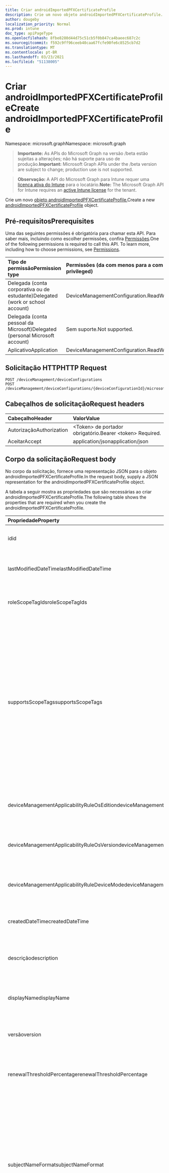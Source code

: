```yaml
---
title: Criar androidImportedPFXCertificateProfile
description: Crie um novo objeto androidImportedPFXCertificateProfile.
author: dougeby
localization_priority: Normal
ms.prod: intune
doc_type: apiPageType
ms.openlocfilehash: 8fbe8280d44d75c51cb5f0b847ca4baeec687c2c
ms.sourcegitcommit: f592c9ff96ceeb40caa67fcfe90fe6c8525cb7d2
ms.translationtype: MT
ms.contentlocale: pt-BR
ms.lasthandoff: 03/23/2021
ms.locfileid: "51138005"
---
```

# <a name="create-androidimportedpfxcertificateprofile"></a><span data-ttu-id="a6233-103">Criar androidImportedPFXCertificateProfile</span><span class="sxs-lookup"><span data-stu-id="a6233-103">Create androidImportedPFXCertificateProfile</span></span>

<span data-ttu-id="a6233-104">Namespace: microsoft.graph</span><span class="sxs-lookup"><span data-stu-id="a6233-104">Namespace: microsoft.graph</span></span>

> <span data-ttu-id="a6233-105">**Importante:** As APIs do Microsoft Graph na versão /beta estão sujeitas a alterações; não há suporte para uso de produção.</span><span class="sxs-lookup"><span data-stu-id="a6233-105">**Important:** Microsoft Graph APIs under the /beta version are subject to change; production use is not supported.</span></span>

> <span data-ttu-id="a6233-106">**Observação:** A API do Microsoft Graph para Intune requer uma [licença ativa do Intune](https://go.microsoft.com/fwlink/?linkid=839381) para o locatário.</span><span class="sxs-lookup"><span data-stu-id="a6233-106">**Note:** The Microsoft Graph API for Intune requires an [active Intune license](https://go.microsoft.com/fwlink/?linkid=839381) for the tenant.</span></span>

<span data-ttu-id="a6233-107">Crie um novo [objeto androidImportedPFXCertificateProfile.](../resources/intune-deviceconfig-androidimportedpfxcertificateprofile.md)</span><span class="sxs-lookup"><span data-stu-id="a6233-107">Create a new [androidImportedPFXCertificateProfile](../resources/intune-deviceconfig-androidimportedpfxcertificateprofile.md) object.</span></span>

## <a name="prerequisites"></a><span data-ttu-id="a6233-108">Pré-requisitos</span><span class="sxs-lookup"><span data-stu-id="a6233-108">Prerequisites</span></span>
<span data-ttu-id="a6233-p101">Uma das seguintes permissões é obrigatória para chamar esta API. Para saber mais, incluindo como escolher permissões, confira [Permissões](/graph/permissions-reference).</span><span class="sxs-lookup"><span data-stu-id="a6233-p101">One of the following permissions is required to call this API. To learn more, including how to choose permissions, see [Permissions](/graph/permissions-reference).</span></span>

|<span data-ttu-id="a6233-111">Tipo de permissão</span><span class="sxs-lookup"><span data-stu-id="a6233-111">Permission type</span></span>|<span data-ttu-id="a6233-112">Permissões (da com menos para a com mais privilégios)</span><span class="sxs-lookup"><span data-stu-id="a6233-112">Permissions (from least to most privileged)</span></span>|
|:---|:---|
|<span data-ttu-id="a6233-113">Delegada (conta corporativa ou de estudante)</span><span class="sxs-lookup"><span data-stu-id="a6233-113">Delegated (work or school account)</span></span>|<span data-ttu-id="a6233-114">DeviceManagementConfiguration.ReadWrite.All</span><span class="sxs-lookup"><span data-stu-id="a6233-114">DeviceManagementConfiguration.ReadWrite.All</span></span>|
|<span data-ttu-id="a6233-115">Delegada (conta pessoal da Microsoft)</span><span class="sxs-lookup"><span data-stu-id="a6233-115">Delegated (personal Microsoft account)</span></span>|<span data-ttu-id="a6233-116">Sem suporte.</span><span class="sxs-lookup"><span data-stu-id="a6233-116">Not supported.</span></span>|
|<span data-ttu-id="a6233-117">Aplicativo</span><span class="sxs-lookup"><span data-stu-id="a6233-117">Application</span></span>|<span data-ttu-id="a6233-118">DeviceManagementConfiguration.ReadWrite.All</span><span class="sxs-lookup"><span data-stu-id="a6233-118">DeviceManagementConfiguration.ReadWrite.All</span></span>|

## <a name="http-request"></a><span data-ttu-id="a6233-119">Solicitação HTTP</span><span class="sxs-lookup"><span data-stu-id="a6233-119">HTTP Request</span></span>
<!-- {
  "blockType": "ignored"
}
-->
``` http
POST /deviceManagement/deviceConfigurations
POST /deviceManagement/deviceConfigurations/{deviceConfigurationId}/microsoft.graph.windowsDomainJoinConfiguration/networkAccessConfigurations
```

## <a name="request-headers"></a><span data-ttu-id="a6233-120">Cabeçalhos de solicitação</span><span class="sxs-lookup"><span data-stu-id="a6233-120">Request headers</span></span>
|<span data-ttu-id="a6233-121">Cabeçalho</span><span class="sxs-lookup"><span data-stu-id="a6233-121">Header</span></span>|<span data-ttu-id="a6233-122">Valor</span><span class="sxs-lookup"><span data-stu-id="a6233-122">Value</span></span>|
|:---|:---|
|<span data-ttu-id="a6233-123">Autorização</span><span class="sxs-lookup"><span data-stu-id="a6233-123">Authorization</span></span>|<span data-ttu-id="a6233-124">&lt;Token&gt; de portador obrigatório.</span><span class="sxs-lookup"><span data-stu-id="a6233-124">Bearer &lt;token&gt; Required.</span></span>|
|<span data-ttu-id="a6233-125">Aceitar</span><span class="sxs-lookup"><span data-stu-id="a6233-125">Accept</span></span>|<span data-ttu-id="a6233-126">application/json</span><span class="sxs-lookup"><span data-stu-id="a6233-126">application/json</span></span>|

## <a name="request-body"></a><span data-ttu-id="a6233-127">Corpo da solicitação</span><span class="sxs-lookup"><span data-stu-id="a6233-127">Request body</span></span>
<span data-ttu-id="a6233-128">No corpo da solicitação, fornece uma representação JSON para o objeto androidImportedPFXCertificateProfile.</span><span class="sxs-lookup"><span data-stu-id="a6233-128">In the request body, supply a JSON representation for the androidImportedPFXCertificateProfile object.</span></span>

<span data-ttu-id="a6233-129">A tabela a seguir mostra as propriedades que são necessárias ao criar androidImportedPFXCertificateProfile.</span><span class="sxs-lookup"><span data-stu-id="a6233-129">The following table shows the properties that are required when you create the androidImportedPFXCertificateProfile.</span></span>

|<span data-ttu-id="a6233-130">Propriedade</span><span class="sxs-lookup"><span data-stu-id="a6233-130">Property</span></span>|<span data-ttu-id="a6233-131">Tipo</span><span class="sxs-lookup"><span data-stu-id="a6233-131">Type</span></span>|<span data-ttu-id="a6233-132">Descrição</span><span class="sxs-lookup"><span data-stu-id="a6233-132">Description</span></span>|
|:---|:---|:---|
|<span data-ttu-id="a6233-133">id</span><span class="sxs-lookup"><span data-stu-id="a6233-133">id</span></span>|<span data-ttu-id="a6233-134">Cadeia de caracteres</span><span class="sxs-lookup"><span data-stu-id="a6233-134">String</span></span>|<span data-ttu-id="a6233-135">Chave da entidade.</span><span class="sxs-lookup"><span data-stu-id="a6233-135">Key of the entity.</span></span> <span data-ttu-id="a6233-136">Herdada de [deviceConfiguration](../resources/intune-shared-deviceconfiguration.md)</span><span class="sxs-lookup"><span data-stu-id="a6233-136">Inherited from [deviceConfiguration](../resources/intune-shared-deviceconfiguration.md)</span></span>|
|<span data-ttu-id="a6233-137">lastModifiedDateTime</span><span class="sxs-lookup"><span data-stu-id="a6233-137">lastModifiedDateTime</span></span>|<span data-ttu-id="a6233-138">DateTimeOffset</span><span class="sxs-lookup"><span data-stu-id="a6233-138">DateTimeOffset</span></span>|<span data-ttu-id="a6233-139">DateTime da última modificação do objeto.</span><span class="sxs-lookup"><span data-stu-id="a6233-139">DateTime the object was last modified.</span></span> <span data-ttu-id="a6233-140">Herdada de [deviceConfiguration](../resources/intune-shared-deviceconfiguration.md)</span><span class="sxs-lookup"><span data-stu-id="a6233-140">Inherited from [deviceConfiguration](../resources/intune-shared-deviceconfiguration.md)</span></span>|
|<span data-ttu-id="a6233-141">roleScopeTagIds</span><span class="sxs-lookup"><span data-stu-id="a6233-141">roleScopeTagIds</span></span>|<span data-ttu-id="a6233-142">Coleção de cadeias de caracteres</span><span class="sxs-lookup"><span data-stu-id="a6233-142">String collection</span></span>|<span data-ttu-id="a6233-143">Lista de marcas de escopo para esta instância entity.</span><span class="sxs-lookup"><span data-stu-id="a6233-143">List of Scope Tags for this Entity instance.</span></span> <span data-ttu-id="a6233-144">Herdada de [deviceConfiguration](../resources/intune-shared-deviceconfiguration.md)</span><span class="sxs-lookup"><span data-stu-id="a6233-144">Inherited from [deviceConfiguration](../resources/intune-shared-deviceconfiguration.md)</span></span>|
|<span data-ttu-id="a6233-145">supportsScopeTags</span><span class="sxs-lookup"><span data-stu-id="a6233-145">supportsScopeTags</span></span>|<span data-ttu-id="a6233-146">Booleano</span><span class="sxs-lookup"><span data-stu-id="a6233-146">Boolean</span></span>|<span data-ttu-id="a6233-147">Indica se a Configuração de Dispositivo subjacente dá suporte ou não à atribuição de marcas de escopo.</span><span class="sxs-lookup"><span data-stu-id="a6233-147">Indicates whether or not the underlying Device Configuration supports the assignment of scope tags.</span></span> <span data-ttu-id="a6233-148">A atribuição à propriedade ScopeTags não é permitida quando esse valor é falso e as entidades não estarão visíveis para usuários com escopo.</span><span class="sxs-lookup"><span data-stu-id="a6233-148">Assigning to the ScopeTags property is not allowed when this value is false and entities will not be visible to scoped users.</span></span> <span data-ttu-id="a6233-149">Isso ocorre para políticas herdadas criadas no Silverlight e podem ser resolvidas excluindo e recriando a política no Portal do Azure.</span><span class="sxs-lookup"><span data-stu-id="a6233-149">This occurs for Legacy policies created in Silverlight and can be resolved by deleting and recreating the policy in the Azure Portal.</span></span> <span data-ttu-id="a6233-150">Essa propriedade é somente leitura.</span><span class="sxs-lookup"><span data-stu-id="a6233-150">This property is read-only.</span></span> <span data-ttu-id="a6233-151">Herdada de [deviceConfiguration](../resources/intune-shared-deviceconfiguration.md)</span><span class="sxs-lookup"><span data-stu-id="a6233-151">Inherited from [deviceConfiguration](../resources/intune-shared-deviceconfiguration.md)</span></span>|
|<span data-ttu-id="a6233-152">deviceManagementApplicabilityRuleOsEdition</span><span class="sxs-lookup"><span data-stu-id="a6233-152">deviceManagementApplicabilityRuleOsEdition</span></span>|[<span data-ttu-id="a6233-153">deviceManagementApplicabilityRuleOsEdition</span><span class="sxs-lookup"><span data-stu-id="a6233-153">deviceManagementApplicabilityRuleOsEdition</span></span>](../resources/intune-deviceconfig-devicemanagementapplicabilityruleosedition.md)|<span data-ttu-id="a6233-154">A aplicabilidade da edição do sistema operacional para esta Política.</span><span class="sxs-lookup"><span data-stu-id="a6233-154">The OS edition applicability for this Policy.</span></span> <span data-ttu-id="a6233-155">Herdada de [deviceConfiguration](../resources/intune-shared-deviceconfiguration.md)</span><span class="sxs-lookup"><span data-stu-id="a6233-155">Inherited from [deviceConfiguration](../resources/intune-shared-deviceconfiguration.md)</span></span>|
|<span data-ttu-id="a6233-156">deviceManagementApplicabilityRuleOsVersion</span><span class="sxs-lookup"><span data-stu-id="a6233-156">deviceManagementApplicabilityRuleOsVersion</span></span>|[<span data-ttu-id="a6233-157">deviceManagementApplicabilityRuleOsVersion</span><span class="sxs-lookup"><span data-stu-id="a6233-157">deviceManagementApplicabilityRuleOsVersion</span></span>](../resources/intune-deviceconfig-devicemanagementapplicabilityruleosversion.md)|<span data-ttu-id="a6233-158">A regra de aplicabilidade da versão do sistema operacional para esta Política.</span><span class="sxs-lookup"><span data-stu-id="a6233-158">The OS version applicability rule for this Policy.</span></span> <span data-ttu-id="a6233-159">Herdada de [deviceConfiguration](../resources/intune-shared-deviceconfiguration.md)</span><span class="sxs-lookup"><span data-stu-id="a6233-159">Inherited from [deviceConfiguration](../resources/intune-shared-deviceconfiguration.md)</span></span>|
|<span data-ttu-id="a6233-160">deviceManagementApplicabilityRuleDeviceMode</span><span class="sxs-lookup"><span data-stu-id="a6233-160">deviceManagementApplicabilityRuleDeviceMode</span></span>|[<span data-ttu-id="a6233-161">deviceManagementApplicabilityRuleDeviceMode</span><span class="sxs-lookup"><span data-stu-id="a6233-161">deviceManagementApplicabilityRuleDeviceMode</span></span>](../resources/intune-deviceconfig-devicemanagementapplicabilityruledevicemode.md)|<span data-ttu-id="a6233-162">A regra de aplicabilidade do modo de dispositivo para esta Política.</span><span class="sxs-lookup"><span data-stu-id="a6233-162">The device mode applicability rule for this Policy.</span></span> <span data-ttu-id="a6233-163">Herdada de [deviceConfiguration](../resources/intune-shared-deviceconfiguration.md)</span><span class="sxs-lookup"><span data-stu-id="a6233-163">Inherited from [deviceConfiguration](../resources/intune-shared-deviceconfiguration.md)</span></span>|
|<span data-ttu-id="a6233-164">createdDateTime</span><span class="sxs-lookup"><span data-stu-id="a6233-164">createdDateTime</span></span>|<span data-ttu-id="a6233-165">DateTimeOffset</span><span class="sxs-lookup"><span data-stu-id="a6233-165">DateTimeOffset</span></span>|<span data-ttu-id="a6233-166">DateTime em que o objeto foi criado.</span><span class="sxs-lookup"><span data-stu-id="a6233-166">DateTime the object was created.</span></span> <span data-ttu-id="a6233-167">Herdada de [deviceConfiguration](../resources/intune-shared-deviceconfiguration.md)</span><span class="sxs-lookup"><span data-stu-id="a6233-167">Inherited from [deviceConfiguration](../resources/intune-shared-deviceconfiguration.md)</span></span>|
|<span data-ttu-id="a6233-168">descrição</span><span class="sxs-lookup"><span data-stu-id="a6233-168">description</span></span>|<span data-ttu-id="a6233-169">Cadeia de caracteres</span><span class="sxs-lookup"><span data-stu-id="a6233-169">String</span></span>|<span data-ttu-id="a6233-170">O administrador forneceu a descrição da Configuração do dispositivo.</span><span class="sxs-lookup"><span data-stu-id="a6233-170">Admin provided description of the Device Configuration.</span></span> <span data-ttu-id="a6233-171">Herdada de [deviceConfiguration](../resources/intune-shared-deviceconfiguration.md)</span><span class="sxs-lookup"><span data-stu-id="a6233-171">Inherited from [deviceConfiguration](../resources/intune-shared-deviceconfiguration.md)</span></span>|
|<span data-ttu-id="a6233-172">displayName</span><span class="sxs-lookup"><span data-stu-id="a6233-172">displayName</span></span>|<span data-ttu-id="a6233-173">Cadeia de caracteres</span><span class="sxs-lookup"><span data-stu-id="a6233-173">String</span></span>|<span data-ttu-id="a6233-174">O administrador forneceu o nome da Configuração do dispositivo.</span><span class="sxs-lookup"><span data-stu-id="a6233-174">Admin provided name of the device configuration.</span></span> <span data-ttu-id="a6233-175">Herdada de [deviceConfiguration](../resources/intune-shared-deviceconfiguration.md)</span><span class="sxs-lookup"><span data-stu-id="a6233-175">Inherited from [deviceConfiguration](../resources/intune-shared-deviceconfiguration.md)</span></span>|
|<span data-ttu-id="a6233-176">versão</span><span class="sxs-lookup"><span data-stu-id="a6233-176">version</span></span>|<span data-ttu-id="a6233-177">Int32</span><span class="sxs-lookup"><span data-stu-id="a6233-177">Int32</span></span>|<span data-ttu-id="a6233-178">Versão da configuração do dispositivo.</span><span class="sxs-lookup"><span data-stu-id="a6233-178">Version of the device configuration.</span></span> <span data-ttu-id="a6233-179">Herdada de [deviceConfiguration](../resources/intune-shared-deviceconfiguration.md)</span><span class="sxs-lookup"><span data-stu-id="a6233-179">Inherited from [deviceConfiguration](../resources/intune-shared-deviceconfiguration.md)</span></span>|
|<span data-ttu-id="a6233-180">renewalThresholdPercentage</span><span class="sxs-lookup"><span data-stu-id="a6233-180">renewalThresholdPercentage</span></span>|<span data-ttu-id="a6233-181">Int32</span><span class="sxs-lookup"><span data-stu-id="a6233-181">Int32</span></span>|<span data-ttu-id="a6233-182">Porcentagem de limite de renovação de certificado.</span><span class="sxs-lookup"><span data-stu-id="a6233-182">Certificate renewal threshold percentage.</span></span> <span data-ttu-id="a6233-183">Valores válidos de 1 a 99 Herdados [de androidCertificateProfileBase](../resources/intune-deviceconfig-androidcertificateprofilebase.md)</span><span class="sxs-lookup"><span data-stu-id="a6233-183">Valid values 1 to 99 Inherited from [androidCertificateProfileBase](../resources/intune-deviceconfig-androidcertificateprofilebase.md)</span></span>|
|<span data-ttu-id="a6233-184">subjectNameFormat</span><span class="sxs-lookup"><span data-stu-id="a6233-184">subjectNameFormat</span></span>|[<span data-ttu-id="a6233-185">subjectNameFormat</span><span class="sxs-lookup"><span data-stu-id="a6233-185">subjectNameFormat</span></span>](../resources/intune-deviceconfig-subjectnameformat.md)|<span data-ttu-id="a6233-186">Formato de Nome do Assunto do Certificado.</span><span class="sxs-lookup"><span data-stu-id="a6233-186">Certificate Subject Name Format.</span></span> <span data-ttu-id="a6233-187">Herdado [do androidCertificateProfileBase](../resources/intune-deviceconfig-androidcertificateprofilebase.md).</span><span class="sxs-lookup"><span data-stu-id="a6233-187">Inherited from [androidCertificateProfileBase](../resources/intune-deviceconfig-androidcertificateprofilebase.md).</span></span> <span data-ttu-id="a6233-188">Os valores possíveis são: `commonName`, `commonNameIncludingEmail`, `commonNameAsEmail`, `custom`, `commonNameAsIMEI`, `commonNameAsSerialNumber`, `commonNameAsAadDeviceId`, `commonNameAsIntuneDeviceId`, `commonNameAsDurableDeviceId`.</span><span class="sxs-lookup"><span data-stu-id="a6233-188">Possible values are: `commonName`, `commonNameIncludingEmail`, `commonNameAsEmail`, `custom`, `commonNameAsIMEI`, `commonNameAsSerialNumber`, `commonNameAsAadDeviceId`, `commonNameAsIntuneDeviceId`, `commonNameAsDurableDeviceId`.</span></span>|
|<span data-ttu-id="a6233-189">subjectAlternativeNameType</span><span class="sxs-lookup"><span data-stu-id="a6233-189">subjectAlternativeNameType</span></span>|[<span data-ttu-id="a6233-190">subjectAlternativeNameType</span><span class="sxs-lookup"><span data-stu-id="a6233-190">subjectAlternativeNameType</span></span>](../resources/intune-shared-subjectalternativenametype.md)|<span data-ttu-id="a6233-191">Tipo de nome alternativo do assunto do certificado.</span><span class="sxs-lookup"><span data-stu-id="a6233-191">Certificate Subject Alternative Name Type.</span></span> <span data-ttu-id="a6233-192">Herdado [do androidCertificateProfileBase](../resources/intune-deviceconfig-androidcertificateprofilebase.md).</span><span class="sxs-lookup"><span data-stu-id="a6233-192">Inherited from [androidCertificateProfileBase](../resources/intune-deviceconfig-androidcertificateprofilebase.md).</span></span> <span data-ttu-id="a6233-193">Os possíveis valores são: `none`, `emailAddress`, `userPrincipalName`, `customAzureADAttribute`, `domainNameService`, `universalResourceIdentifier`.</span><span class="sxs-lookup"><span data-stu-id="a6233-193">Possible values are: `none`, `emailAddress`, `userPrincipalName`, `customAzureADAttribute`, `domainNameService`, `universalResourceIdentifier`.</span></span>|
|<span data-ttu-id="a6233-194">certificateValidityPeriodValue</span><span class="sxs-lookup"><span data-stu-id="a6233-194">certificateValidityPeriodValue</span></span>|<span data-ttu-id="a6233-195">Int32</span><span class="sxs-lookup"><span data-stu-id="a6233-195">Int32</span></span>|<span data-ttu-id="a6233-196">Valor do Período de Validade do Certificado.</span><span class="sxs-lookup"><span data-stu-id="a6233-196">Value for the Certificate Validity Period.</span></span> <span data-ttu-id="a6233-197">Herdado [de androidCertificateProfileBase](../resources/intune-deviceconfig-androidcertificateprofilebase.md)</span><span class="sxs-lookup"><span data-stu-id="a6233-197">Inherited from [androidCertificateProfileBase](../resources/intune-deviceconfig-androidcertificateprofilebase.md)</span></span>|
|<span data-ttu-id="a6233-198">certificateValidityPeriodScale</span><span class="sxs-lookup"><span data-stu-id="a6233-198">certificateValidityPeriodScale</span></span>|[<span data-ttu-id="a6233-199">certificateValidityPeriodScale</span><span class="sxs-lookup"><span data-stu-id="a6233-199">certificateValidityPeriodScale</span></span>](../resources/intune-shared-certificatevalidityperiodscale.md)|<span data-ttu-id="a6233-200">Dimensione para o Período de Validade do Certificado.</span><span class="sxs-lookup"><span data-stu-id="a6233-200">Scale for the Certificate Validity Period.</span></span> <span data-ttu-id="a6233-201">Herdado [do androidCertificateProfileBase](../resources/intune-deviceconfig-androidcertificateprofilebase.md).</span><span class="sxs-lookup"><span data-stu-id="a6233-201">Inherited from [androidCertificateProfileBase](../resources/intune-deviceconfig-androidcertificateprofilebase.md).</span></span> <span data-ttu-id="a6233-202">Os valores possíveis são: `days`, `months`, `years`.</span><span class="sxs-lookup"><span data-stu-id="a6233-202">Possible values are: `days`, `months`, `years`.</span></span>|
|<span data-ttu-id="a6233-203">extendedKeyUsages</span><span class="sxs-lookup"><span data-stu-id="a6233-203">extendedKeyUsages</span></span>|<span data-ttu-id="a6233-204">[Coleção extendedKeyUsage](../resources/intune-shared-extendedkeyusage.md)</span><span class="sxs-lookup"><span data-stu-id="a6233-204">[extendedKeyUsage](../resources/intune-shared-extendedkeyusage.md) collection</span></span>|<span data-ttu-id="a6233-205">Configurações de Uso de Chave Estendida (EKU).</span><span class="sxs-lookup"><span data-stu-id="a6233-205">Extended Key Usage (EKU) settings.</span></span> <span data-ttu-id="a6233-206">Esta coleção pode conter um máximo de 500 elementos.</span><span class="sxs-lookup"><span data-stu-id="a6233-206">This collection can contain a maximum of 500 elements.</span></span> <span data-ttu-id="a6233-207">Herdado [de androidCertificateProfileBase](../resources/intune-deviceconfig-androidcertificateprofilebase.md)</span><span class="sxs-lookup"><span data-stu-id="a6233-207">Inherited from [androidCertificateProfileBase](../resources/intune-deviceconfig-androidcertificateprofilebase.md)</span></span>|
|<span data-ttu-id="a6233-208">intendedPurpose</span><span class="sxs-lookup"><span data-stu-id="a6233-208">intendedPurpose</span></span>|[<span data-ttu-id="a6233-209">intendedPurpose</span><span class="sxs-lookup"><span data-stu-id="a6233-209">intendedPurpose</span></span>](../resources/intune-deviceconfig-intendedpurpose.md)|<span data-ttu-id="a6233-210">Finalidade pretendido do Perfil de Certificado - que pode ser Unassigned, SmimeEncryption, SmimeSigning etc. Os valores possíveis são: `unassigned` , , , , `smimeEncryption` `smimeSigning` `vpn` `wifi` .</span><span class="sxs-lookup"><span data-stu-id="a6233-210">Intended Purpose of the Certificate Profile - which could be Unassigned, SmimeEncryption, SmimeSigning etc. Possible values are: `unassigned`, `smimeEncryption`, `smimeSigning`, `vpn`, `wifi`.</span></span>|



## <a name="response"></a><span data-ttu-id="a6233-211">Resposta</span><span class="sxs-lookup"><span data-stu-id="a6233-211">Response</span></span>
<span data-ttu-id="a6233-212">Se tiver êxito, este método retornará um código de resposta e um `201 Created` [objeto androidImportedPFXCertificateProfile](../resources/intune-deviceconfig-androidimportedpfxcertificateprofile.md) no corpo da resposta.</span><span class="sxs-lookup"><span data-stu-id="a6233-212">If successful, this method returns a `201 Created` response code and a [androidImportedPFXCertificateProfile](../resources/intune-deviceconfig-androidimportedpfxcertificateprofile.md) object in the response body.</span></span>

## <a name="example"></a><span data-ttu-id="a6233-213">Exemplo</span><span class="sxs-lookup"><span data-stu-id="a6233-213">Example</span></span>

### <a name="request"></a><span data-ttu-id="a6233-214">Solicitação</span><span class="sxs-lookup"><span data-stu-id="a6233-214">Request</span></span>
<span data-ttu-id="a6233-215">Este é um exemplo da solicitação.</span><span class="sxs-lookup"><span data-stu-id="a6233-215">Here is an example of the request.</span></span>
``` http
POST https://graph.microsoft.com/beta/deviceManagement/deviceConfigurations
Content-type: application/json
Content-length: 1492

{
  "@odata.type": "#microsoft.graph.androidImportedPFXCertificateProfile",
  "roleScopeTagIds": [
    "Role Scope Tag Ids value"
  ],
  "supportsScopeTags": true,
  "deviceManagementApplicabilityRuleOsEdition": {
    "@odata.type": "microsoft.graph.deviceManagementApplicabilityRuleOsEdition",
    "osEditionTypes": [
      "windows10EnterpriseN"
    ],
    "name": "Name value",
    "ruleType": "exclude"
  },
  "deviceManagementApplicabilityRuleOsVersion": {
    "@odata.type": "microsoft.graph.deviceManagementApplicabilityRuleOsVersion",
    "minOSVersion": "Min OSVersion value",
    "maxOSVersion": "Max OSVersion value",
    "name": "Name value",
    "ruleType": "exclude"
  },
  "deviceManagementApplicabilityRuleDeviceMode": {
    "@odata.type": "microsoft.graph.deviceManagementApplicabilityRuleDeviceMode",
    "deviceMode": "sModeConfiguration",
    "name": "Name value",
    "ruleType": "exclude"
  },
  "description": "Description value",
  "displayName": "Display Name value",
  "version": 7,
  "renewalThresholdPercentage": 10,
  "subjectNameFormat": "commonNameIncludingEmail",
  "subjectAlternativeNameType": "emailAddress",
  "certificateValidityPeriodValue": 14,
  "certificateValidityPeriodScale": "months",
  "extendedKeyUsages": [
    {
      "@odata.type": "microsoft.graph.extendedKeyUsage",
      "name": "Name value",
      "objectIdentifier": "Object Identifier value"
    }
  ],
  "intendedPurpose": "smimeEncryption"
}
```

### <a name="response"></a><span data-ttu-id="a6233-216">Resposta</span><span class="sxs-lookup"><span data-stu-id="a6233-216">Response</span></span>
<span data-ttu-id="a6233-p119">Veja a seguir um exemplo da resposta. Observação: o objeto response mostrado aqui pode estar truncado por motivos de concisão. Todas as propriedades serão retornadas de uma chamada real.</span><span class="sxs-lookup"><span data-stu-id="a6233-p119">Here is an example of the response. Note: The response object shown here may be truncated for brevity. All of the properties will be returned from an actual call.</span></span>
``` http
HTTP/1.1 201 Created
Content-Type: application/json
Content-Length: 1664

{
  "@odata.type": "#microsoft.graph.androidImportedPFXCertificateProfile",
  "id": "1cd3b0a6-b0a6-1cd3-a6b0-d31ca6b0d31c",
  "lastModifiedDateTime": "2017-01-01T00:00:35.1329464-08:00",
  "roleScopeTagIds": [
    "Role Scope Tag Ids value"
  ],
  "supportsScopeTags": true,
  "deviceManagementApplicabilityRuleOsEdition": {
    "@odata.type": "microsoft.graph.deviceManagementApplicabilityRuleOsEdition",
    "osEditionTypes": [
      "windows10EnterpriseN"
    ],
    "name": "Name value",
    "ruleType": "exclude"
  },
  "deviceManagementApplicabilityRuleOsVersion": {
    "@odata.type": "microsoft.graph.deviceManagementApplicabilityRuleOsVersion",
    "minOSVersion": "Min OSVersion value",
    "maxOSVersion": "Max OSVersion value",
    "name": "Name value",
    "ruleType": "exclude"
  },
  "deviceManagementApplicabilityRuleDeviceMode": {
    "@odata.type": "microsoft.graph.deviceManagementApplicabilityRuleDeviceMode",
    "deviceMode": "sModeConfiguration",
    "name": "Name value",
    "ruleType": "exclude"
  },
  "createdDateTime": "2017-01-01T00:02:43.5775965-08:00",
  "description": "Description value",
  "displayName": "Display Name value",
  "version": 7,
  "renewalThresholdPercentage": 10,
  "subjectNameFormat": "commonNameIncludingEmail",
  "subjectAlternativeNameType": "emailAddress",
  "certificateValidityPeriodValue": 14,
  "certificateValidityPeriodScale": "months",
  "extendedKeyUsages": [
    {
      "@odata.type": "microsoft.graph.extendedKeyUsage",
      "name": "Name value",
      "objectIdentifier": "Object Identifier value"
    }
  ],
  "intendedPurpose": "smimeEncryption"
}
```




